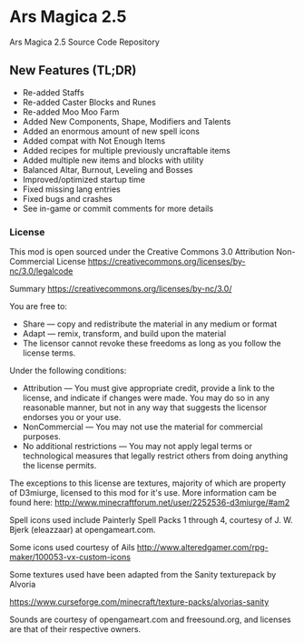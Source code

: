 Ars Magica 2.5
==========

Ars Magica 2.5 Source Code Repository

## New Features (TL;DR)

- Re-added Staffs
- Re-added Caster Blocks and Runes
- Re-added Moo Moo Farm
- Added New Components, Shape, Modifiers and Talents
- Added an enormous amount of new spell icons
- Added compat with Not Enough Items
- Added recipes for multiple previously uncraftable items
- Added multiple new items and blocks with utility
- Balanced Altar, Burnout, Leveling and Bosses
- Improved/optimized startup time
- Fixed missing lang entries
- Fixed bugs and crashes
- See in-game or commit comments for more details

### License
This mod is open sourced under the Creative Commons 3.0 Attribution Non-Commercial License
https://creativecommons.org/licenses/by-nc/3.0/legalcode

Summary
https://creativecommons.org/licenses/by-nc/3.0/

You are free to:
* Share — copy and redistribute the material in any medium or format
* Adapt — remix, transform, and build upon the material
* The licensor cannot revoke these freedoms as long as you follow the license terms.

Under the following conditions:
* Attribution — You must give appropriate credit, provide a link to the license, and indicate if changes were made. You may do so in any reasonable manner, but not in any way that suggests the licensor endorses you or your use.
* NonCommercial — You may not use the material for commercial purposes.
* No additional restrictions — You may not apply legal terms or technological measures that legally restrict others from doing anything the license permits.

The exceptions to this license are textures, majority of which are property of D3miurge, licensed to this mod for it's use.
More information cam be found here: http://www.minecraftforum.net/user/2252536-d3miurge/#am2

Spell icons used include Painterly Spell Packs 1 through 4, courtesy of J. W. Bjerk (eleazzaar) at opengameart.com.

Some icons used courtesy of Ails http://www.alteredgamer.com/rpg-maker/100053-vx-custom-icons

Some textures used have been adapted from the Sanity texturepack by Alvoria

https://www.curseforge.com/minecraft/texture-packs/alvorias-sanity

Sounds are courtesy of opengameart.com and freesound.org, and licenses are that of their respective owners.
